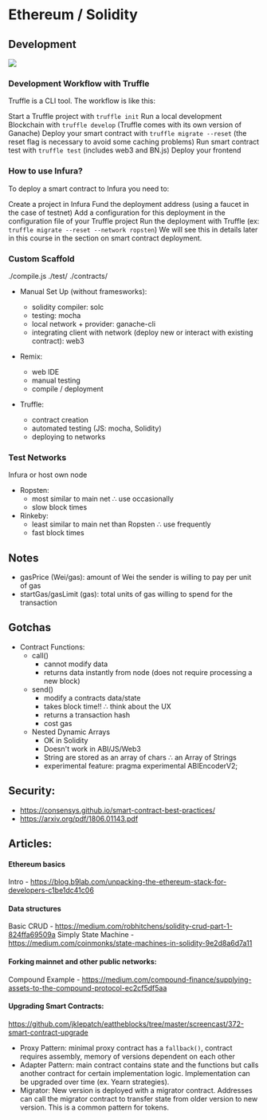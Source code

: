 # Ethereum / Solidity

## Development

[![](https://mermaid.ink/img/eyJjb2RlIjoiZ3JhcGggVERcbkFbU291cmNlIENvZGUgKi5zb2xdIFxuLS0-IEIoU29saWRpdHkgQ29tcGlsZXIpXG5CIC0tPiBDW0FCSV1cbkIgLS0-IERbQnl0ZWNvZGVdXG5DIC0tPiBFW1dlYjNdXG5EIC0tPnxEZXBsb3l8IEZbQ29udHJhY3QgSW5zdGFuY2Ugb24gbmV0d29yay9sb2NhbF1cbkUgLS0-IEZcbiIsIm1lcm1haWQiOnsidGhlbWUiOiJkZWZhdWx0In0sInVwZGF0ZUVkaXRvciI6ZmFsc2V9)](https://mermaid-js.github.io/mermaid-live-editor/#/edit/eyJjb2RlIjoiZ3JhcGggVERcbkFbU291cmNlIENvZGUgKi5zb2xdIFxuLS0-IEIoU29saWRpdHkgQ29tcGlsZXIpXG5CIC0tPiBDW0FCSV1cbkIgLS0-IERbQnl0ZWNvZGVdXG5DIC0tPiBFW1dlYjNdXG5EIC0tPnxEZXBsb3l8IEZbQ29udHJhY3QgSW5zdGFuY2Ugb24gbmV0d29yay9sb2NhbF1cbkUgLS0-IEZcbiIsIm1lcm1haWQiOnsidGhlbWUiOiJkZWZhdWx0In0sInVwZGF0ZUVkaXRvciI6ZmFsc2V9)

### Development Workflow with Truffle

Truffle is a CLI tool. The workflow is like this:

Start a Truffle project with `truffle init`
Run a local development Blockchain with `truffle develop` (Truffle comes with its own version of Ganache)
Deploy your smart contract with `truffle migrate --reset` (the reset flag is necessary to avoid some caching problems)
Run smart contract test with `truffle test` (includes web3 and BN.js)
Deploy your frontend

### How to use Infura?

To deploy a smart contract to Infura you need to:

Create a project in Infura
Fund the deployment address (using a faucet in the case of testnet)
Add a configuration for this deployment in the configuration file of your Truffle project
Run the deployment with Truffle (ex: `truffle migrate --reset --network ropsten`)
We will see this in details later in this course in the section on smart contract deployment.

### Custom Scaffold

./compile.js
./test/
./contracts/

- Manual Set Up (without framesworks):

  - solidity compiler: solc
  - testing: mocha
  - local network + provider: ganache-cli
  - integrating client with network (deploy new or interact with existing contract): web3

- Remix:

  - web IDE
  - manual testing
  - compile / deployment

- Truffle:
  - contract creation
  - automated testing (JS: mocha, Solidity)
  - deploying to networks

### Test Networks

Infura or host own node

- Ropsten:
  - most similar to main net ∴ use occasionally
  - slow block times
- Rinkeby:
  - least similar to main net than Ropsten ∴ use frequently
  - fast block times

## Notes

- gasPrice (Wei/gas): amount of Wei the sender is willing to pay per unit of gas
- startGas/gasLimit (gas): total units of gas willing to spend for the transaction

## Gotchas

- Contract Functions:
  - call()
    - cannot modify data
    - returns data instantly from node (does not require processing a new block)
  - send()
    - modify a contracts data/state
    - takes block time!! ∴ think about the UX
    - returns a transaction hash
    - cost gas
  - Nested Dynamic Arrays
    - OK in Solidity
    - Doesn't work in ABI/JS/Web3
    - String are stored as an array of chars ∴ an Array of Strings
    - experimental feature: pragma experimental ABIEncoderV2;

## Security:

- https://consensys.github.io/smart-contract-best-practices/
- https://arxiv.org/pdf/1806.01143.pdf

## Articles:

#### Ethereum basics

Intro - https://blog.b9lab.com/unpacking-the-ethereum-stack-for-developers-c1be1dc41c06

#### Data structures

Basic CRUD - https://medium.com/robhitchens/solidity-crud-part-1-824ffa69509a
Simply State Machine - https://medium.com/coinmonks/state-machines-in-solidity-9e2d8a6d7a11

#### Forking mainnet and other public networks:

Compound Example - https://medium.com/compound-finance/supplying-assets-to-the-compound-protocol-ec2cf5df5aa

#### Upgrading Smart Contracts:

https://github.com/jklepatch/eattheblocks/tree/master/screencast/372-smart-contract-upgrade

- Proxy Pattern: minimal proxy contract has a `fallback()`, contract requires assembly, memory of versions dependent on each other
- Adapter Pattern: main contract contains state and the functions but calls another contract for certain implementation logic. Implementation can be upgraded over time (ex. Yearn strategies).
- Migrator: New version is deployed with a migrator contract. Addresses can call the migrator contract to transfer state from older version to new version. This is a common pattern for tokens.
